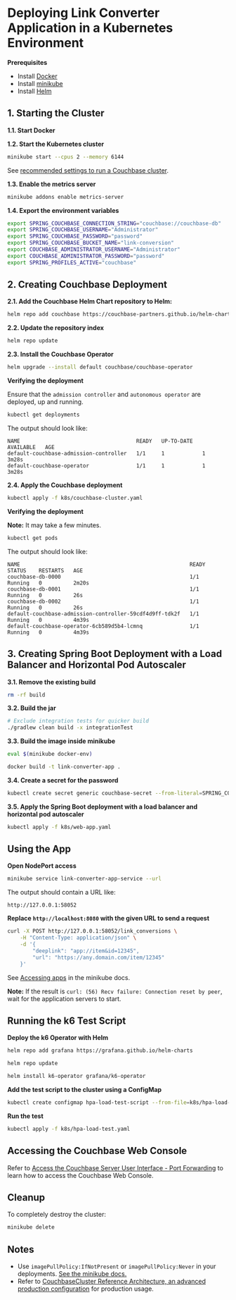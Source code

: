 # Deploying Link Converter Application in a Kubernetes Environment

**Prerequisites**

- Install [Docker](https://docs.docker.com/desktop/)
- Install [minikube](https://minikube.sigs.k8s.io/docs/start/)
- Install [Helm](https://helm.sh/docs/intro/install/)

## 1. Starting the Cluster

**1.1. Start Docker**

**1.2. Start the Kubernetes cluster**

```bash
minikube start --cpus 2 --memory 6144
```

See [recommended settings to run a Couchbase cluster](https://docs.couchbase.com/operator/current/howto-couchbase-create.html#preparing-the-couchbase-cluster-configuration).

**1.3. Enable the metrics server**

```bash
minikube addons enable metrics-server
```

**1.4. Export the environment variables**

```bash
export SPRING_COUCHBASE_CONNECTION_STRING="couchbase://couchbase-db"
export SPRING_COUCHBASE_USERNAME="Administrator"
export SPRING_COUCHBASE_PASSWORD="password"
export SPRING_COUCHBASE_BUCKET_NAME="link-conversion"
export COUCHBASE_ADMINISTRATOR_USERNAME="Administrator"
export COUCHBASE_ADMINISTRATOR_PASSWORD="password"
export SPRING_PROFILES_ACTIVE="couchbase"
```

## 2. Creating Couchbase Deployment

**2.1. Add the Couchbase Helm Chart repository to Helm:**

```bash
helm repo add couchbase https://couchbase-partners.github.io/helm-charts/
```

**2.2. Update the repository index**

```bash
helm repo update
```

**2.3. Install the Couchbase Operator**

```bash
helm upgrade --install default couchbase/couchbase-operator
```

**Verifying the deployment**

Ensure that the `admission controller` and `autonomous operator` are deployed, up and running.

```bash
kubectl get deployments
```

The output should look like:

```text
NAME                                     READY   UP-TO-DATE   AVAILABLE   AGE
default-couchbase-admission-controller   1/1     1            1           3m28s
default-couchbase-operator               1/1     1            1           3m28s
```

**2.4. Apply the Couchbase deployment**

```bash
kubectl apply -f k8s/couchbase-cluster.yaml
```

**Verifying the deployment**

**Note:** It may take a few minutes.

```bash
kubectl get pods
```

The output should look like:

```text
NAME                                                      READY   STATUS    RESTARTS   AGE
couchbase-db-0000                                         1/1     Running   0          2m20s
couchbase-db-0001                                         1/1     Running   0          26s
couchbase-db-0002                                         1/1     Running   0          26s
default-couchbase-admission-controller-59cdf4d9ff-tdk2f   1/1     Running   0          4m39s
default-couchbase-operator-6cb589d5b4-lcmnq               1/1     Running   0          4m39s
```

## 3. Creating Spring Boot Deployment with a Load Balancer and Horizontal Pod Autoscaler

**3.1. Remove the existing build**

```bash
rm -rf build
```

**3.2. Build the jar**

```bash
# Exclude integration tests for quicker build
./gradlew clean build -x integrationTest
```

**3.3. Build the image inside minikube**

```bash
eval $(minikube docker-env)
```

```bash
docker build -t link-converter-app .
```

**3.4. Create a secret for the password**

```bash
kubectl create secret generic couchbase-secret --from-literal=SPRING_COUCHBASE_PASSWORD=$SPRING_COUCHBASE_PASSWORD
```

**3.5. Apply the Spring Boot deployment with a load balancer and horizontal pod autoscaler**

```bash
kubectl apply -f k8s/web-app.yaml
```

## Using the App

**Open NodePort access**

```bash
minikube service link-converter-app-service --url
```

The output should contain a URL like:

```text
http://127.0.0.1:58052
```

**Replace `http://localhost:8080` with the given URL to send a request**

```bash
curl -X POST http://127.0.0.1:58052/link_conversions \
    -H "Content-Type: application/json" \
    -d '{
        "deeplink": "app://item&id=12345",
        "url": "https://any.domain.com/item/12345"
    }'
```

See [Accessing apps](https://minikube.sigs.k8s.io/docs/handbook/accessing/) in the minikube docs.

**Note:** If the result is `curl: (56) Recv failure: Connection reset by peer`, wait for the application servers to start.

## Running the k6 Test Script

**Deploy the k6 Operator with Helm**

```bash
helm repo add grafana https://grafana.github.io/helm-charts
```

```bash
helm repo update
```

```bash
helm install k6-operator grafana/k6-operator
```

**Add the test script to the cluster using a ConfigMap**

```bash
kubectl create configmap hpa-load-test-script --from-file=k8s/hpa-load-test.js
```

**Run the test**

```bash
kubectl apply -f k8s/hpa-load-test.yaml
```

## Accessing the Couchbase Web Console

Refer to [Access the Couchbase Server User Interface - Port Forwarding](https://docs.couchbase.com/operator/current/howto-ui.html#port-forwarding) to learn how to access the Couchbase Web Console.

## Cleanup

To completely destroy the cluster:

```bash
minikube delete
```

## Notes

- Use `imagePullPolicy:IfNotPresent` or `imagePullPolicy:Never` in your deployments. [See the minikube docs.](https://minikube.sigs.k8s.io/docs/handbook/pushing/#1-pushing-directly-to-the-in-cluster-docker-daemon-docker-env)
- Refer to [CouchbaseCluster Reference Architecture, an advanced production configuration](https://docs.couchbase.com/operator/current/reference-reference-architecture.html) for production usage.
